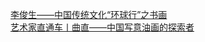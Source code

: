   
[李俊生——中国传统文化“环球行”之书画](http://www.dianyue.me/archives/481/er3uyyxd5hj7un8a/)  
[艺术家直通车丨曲直——中国写意油画的探索者](http://www.dianyue.me/archives/167/2o0ktxdm531lwo5r/)